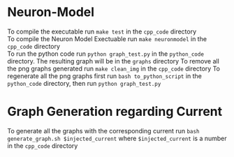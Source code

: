 # Neuron-Model
To compile the executable run `make test` in the `cpp_code` directory \
To compile the Neuron Model Exectuable run `make neuronmodel` in the `cpp_code` directory  \
To run the python code run `python graph_test.py` in the `python_code` directory. The resulting graph will be in the `graphs` directory
To remove all the png graphs generated run `make clean_img` in the `cpp_code` directory
To regenerate all the png graphs first run `bash to_python_script` in the `python_code` directory, then run `python graph_test.py` 
# Graph Generation regarding Current
To generate all the graphs with the corresponding current run `bash generate_graph.sh $injected_current` where `$injected_current` is a number in the `cpp_code` directory
